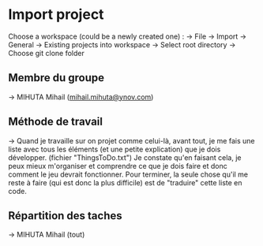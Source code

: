 # Import project
Choose a workspace (could be a newly created one) :
→ File → Import
→ General → Existing projects into workspace → Select root directory → Choose git clone folder

## Membre du groupe
→ MIHUTA Mihail (mihail.mihuta@ynov.com)

## Méthode de travail
→ Quand je travaille sur on projet comme celui-là, avant tout, je me fais une liste avec tous les éléments (et une petite explication) que je dois développer.
		(fichier "ThingsToDo.txt")
Je constate qu'en faisant cela, je peux mieux m'organiser et comprendre ce que je dois faire et donc comment le jeu devrait fonctionner.
Pour terminer, la seule chose qu'il me reste à faire (qui est donc la plus difficile) est de "traduire" cette liste en code.

## Répartition des taches
→ MIHUTA Mihail (tout)
